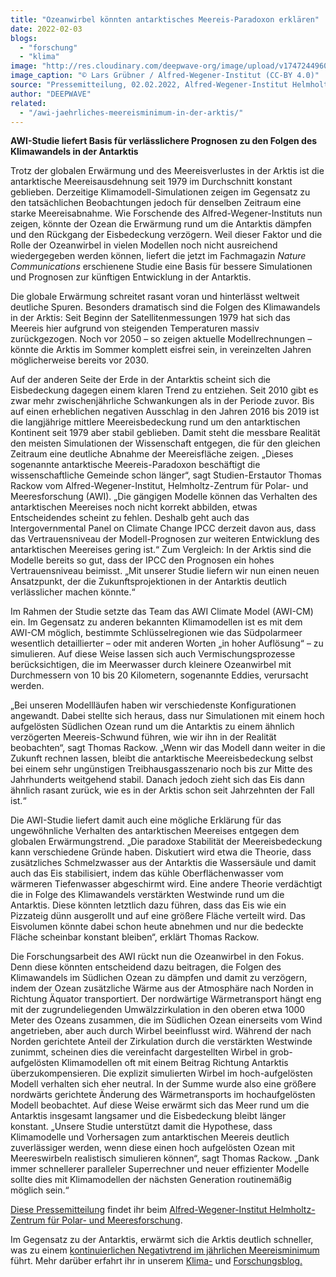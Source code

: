 ```yaml
---
title: "Ozeanwirbel könnten antarktisches Meereis-Paradoxon erklären"
date: 2022-02-03
blogs: 
  - "forschung"
  - "klima"
image: "http://res.cloudinary.com/deepwave-org/image/upload/v1747244960/deepwave.org/20130103_Eis_Impressionen_LGruebner4407-scaled.jpg"
image_caption: "© Lars Grübner / Alfred-Wegener-Institut (CC-BY 4.0)"
source: "Pressemitteilung, 02.02.2022, Alfred-Wegener-Institut Helmholtz-Zentrum für Polar- und Meeresforschung"
author: "DEEPWAVE"
related: 
  - "/awi-jaehrliches-meereisminimum-in-der-arktis/"
---
```


**AWI-Studie liefert Basis für verlässlichere Prognosen zu den Folgen des Klimawandels in der Antarktis**

Trotz der globalen Erwärmung und des Meereisverlustes in der Arktis ist die antarktische Meereisausdehnung seit 1979 im Durchschnitt konstant geblieben. Derzeitige Klimamodell-Simulationen zeigen im Gegensatz zu den tatsächlichen Beobachtungen jedoch für denselben Zeitraum eine starke Meereisabnahme. Wie Forschende des Alfred-Wegener-Instituts nun zeigen, könnte der Ozean die Erwärmung rund um die Antarktis dämpfen und den Rückgang der Eisbedeckung verzögern. Weil dieser Faktor und die Rolle der Ozeanwirbel in vielen Modellen noch nicht ausreichend wiedergegeben werden können, liefert die jetzt im Fachmagazin _Nature Communications_ erschienene Studie eine Basis für bessere Simulationen und Prognosen zur künftigen Entwicklung in der Antarktis.

Die globale Erwärmung schreitet rasant voran und hinterlässt weltweit deutliche Spuren. Besonders dramatisch sind die Folgen des Klimawandels in der Arktis: Seit Beginn der Satellitenmessungen 1979 hat sich das Meereis hier aufgrund von steigenden Temperaturen massiv zurückgezogen. Noch vor 2050 – so zeigen aktuelle Modellrechnungen – könnte die Arktis im Sommer komplett eisfrei sein, in vereinzelten Jahren möglicherweise bereits vor 2030.

Auf der anderen Seite der Erde in der Antarktis scheint sich die Eisbedeckung dagegen einem klaren Trend zu entziehen. Seit 2010 gibt es zwar mehr zwischenjährliche Schwankungen als in der Periode zuvor. Bis auf einen erheblichen negativen Ausschlag in den Jahren 2016 bis 2019 ist die langjährige mittlere Meereisbedeckung rund um den antarktischen Kontinent seit 1979 aber stabil geblieben. Damit steht die messbare Realität den meisten Simulationen der Wissenschaft entgegen, die für den gleichen Zeitraum eine deutliche Abnahme der Meereisfläche zeigen. „Dieses sogenannte antarktische Meereis-Paradoxon beschäftigt die wissenschaftliche Gemeinde schon länger“, sagt Studien-Erstautor Thomas Rackow vom Alfred-Wegener-Institut, Helmholtz-Zentrum für Polar- und Meeresforschung (AWI). „Die gängigen Modelle können das Verhalten des antarktischen Meereises noch nicht korrekt abbilden, etwas Entscheidendes scheint zu fehlen. Deshalb geht auch das Intergovernmental Panel on Climate Change IPCC derzeit davon aus, dass das Vertrauensniveau der Modell-Prognosen zur weiteren Entwicklung des antarktischen Meereises gering ist.“ Zum Vergleich: In der Arktis sind die Modelle bereits so gut, dass der IPCC den Prognosen ein hohes Vertrauensniveau beimisst. „Mit unserer Studie liefern wir nun einen neuen Ansatzpunkt, der die Zukunftsprojektionen in der Antarktis deutlich verlässlicher machen könnte.“

Im Rahmen der Studie setzte das Team das AWI Climate Model (AWI-CM) ein. Im Gegensatz zu anderen bekannten Klimamodellen ist es mit dem AWI-CM möglich, bestimmte Schlüsselregionen wie das Südpolarmeer wesentlich detaillierter – oder mit anderen Worten „in hoher Auflösung“ – zu simulieren. Auf diese Weise lassen sich auch Vermischungsprozesse berücksichtigen, die im Meerwasser durch kleinere Ozeanwirbel mit Durchmessern von 10 bis 20 Kilometern, sogenannte Eddies, verursacht werden.

„Bei unseren Modellläufen haben wir verschiedenste Konfigurationen angewandt. Dabei stellte sich heraus, dass nur Simulationen mit einem hoch aufgelösten Südlichen Ozean rund um die Antarktis zu einem ähnlich verzögerten Meereis-Schwund führen, wie wir ihn in der Realität beobachten“, sagt Thomas Rackow. „Wenn wir das Modell dann weiter in die Zukunft rechnen lassen, bleibt die antarktische Meereisbedeckung selbst bei einem sehr ungünstigen Treibhausgasszenario noch bis zur Mitte des Jahrhunderts weitgehend stabil. Danach jedoch zieht sich das Eis dann ähnlich rasant zurück, wie es in der Arktis schon seit Jahrzehnten der Fall ist.“

Die AWI-Studie liefert damit auch eine mögliche Erklärung für das ungewöhnliche Verhalten des antarktischen Meereises entgegen dem globalen Erwärmungstrend. „Die paradoxe Stabilität der Meereisbedeckung kann verschiedene Gründe haben. Diskutiert wird etwa die Theorie, dass zusätzliches Schmelzwasser aus der Antarktis die Wassersäule und damit auch das Eis stabilisiert, indem das kühle Oberflächenwasser vom wärmeren Tiefenwasser abgeschirmt wird. Eine andere Theorie verdächtigt die in Folge des Klimawandels verstärkten Westwinde rund um die Antarktis. Diese könnten letztlich dazu führen, dass das Eis wie ein Pizzateig dünn ausgerollt und auf eine größere Fläche verteilt wird. Das Eisvolumen könnte dabei schon heute abnehmen und nur die bedeckte Fläche scheinbar konstant bleiben“, erklärt Thomas Rackow.

Die Forschungsarbeit des AWI rückt nun die Ozeanwirbel in den Fokus. Denn diese könnten entscheidend dazu beitragen, die Folgen des Klimawandels im Südlichen Ozean zu dämpfen und damit zu verzögern, indem der Ozean zusätzliche Wärme aus der Atmosphäre nach Norden in Richtung Äquator transportiert. Der nordwärtige Wärmetransport hängt eng mit der zugrundeliegenden Umwälzzirkulation in den oberen etwa 1000 Meter des Ozeans zusammen, die im Südlichen Ozean einerseits vom Wind angetrieben, aber auch durch Wirbel beeinflusst wird. Während der nach Norden gerichtete Anteil der Zirkulation durch die verstärkten Westwinde zunimmt, scheinen dies die vereinfacht dargestellten Wirbel in grob-aufgelösten Klimamodellen oft mit einem Beitrag Richtung Antarktis überzukompensieren. Die explizit simulierten Wirbel im hoch-aufgelösten Modell verhalten sich eher neutral. In der Summe wurde also eine größere nordwärts gerichtete Änderung des Wärmetransports im hochaufgelösten Modell beobachtet. Auf diese Weise erwärmt sich das Meer rund um die Antarktis insgesamt langsamer und die Eisbedeckung bleibt länger konstant. „Unsere Studie unterstützt damit die Hypothese, dass Klimamodelle und Vorhersagen zum antarktischen Meereis deutlich zuverlässiger werden, wenn diese einen hoch aufgelösten Ozean mit Meereswirbeln realistisch simulieren können“, sagt Thomas Rackow. „Dank immer schnellerer paralleler Superrechner und neuer effizienter Modelle sollte dies mit Klimamodellen der nächsten Generation routinemäßig möglich sein.“

[Diese Pressemitteilung](https://www.awi.de/ueber-uns/service/presse/presse-detailansicht/ozeanwirbel-koennten-antarktisches-meereis-paradoxon-erklaeren.html) findet ihr beim [Alfred-Wegener-Institut Helmholtz-Zentrum für Polar- und Meeresforschung](https://www.awi.de/).

Im Gegensatz zu der Antarktis, erwärmt sich die Arktis deutlich schneller, was zu einem [kontinuierlichen Negativtrend im jährlichen Meereisminimum](https://www.deepwave.org/awi-jaehrliches-meereisminimum-in-der-arktis/) führt. Mehr darüber erfahrt ihr in unserem [Klima-](https://www.deepwave.org/blogs/klima/) und [Forschungsblog.](https://www.deepwave.org/blogs/forschung/)
